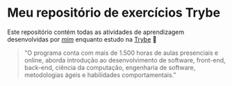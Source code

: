 # Meu repositório de exercícios Trybe

Este repositório contém todas as atividades de aprendizagem desenvolvidas por _[mim](https://github.com/gabrielmoisesa)_ enquanto estudo na [Trybe](https://www.betrybe.com/) 🚀

>"O programa conta com mais de 1.500 horas de aulas presenciais e online, aborda introdução ao desenvolvimento de software, front-end, back-end, ciência da computação, engenharia de software, metodologias ágeis e habilidades comportamentais."
